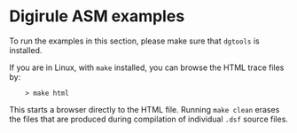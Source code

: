 # Digirule ASM examples

To run the examples in this section, please make sure that `dgtools` is installed.

If you are in Linux, with `make` installed, you can browse the HTML trace files 
by:

```
    > make html
```

This starts a browser directly to the HTML file. Running ``make clean`` erases the 
files that are produced during compilation of individual `.dsf` source files.
